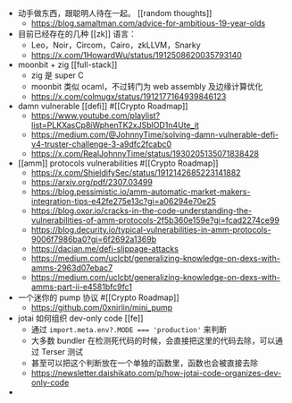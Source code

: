 - 动手做东西，跟聪明人待在一起。 [[random thoughts]]
	- https://blog.samaltman.com/advice-for-ambitious-19-year-olds
- 目前已经存在的几种 [[zk]] 语言：
	- Leo，Noir，Circom，Cairo，zkLLVM，Snarky
	- https://x.com/1HowardWu/status/1912508620035793140
- moonbit + zig [[full-stack]]
	- zig 是 super C
	- moonbit 类似 ocaml，不过转门为 web assembly 及边缘计算优化
	- https://x.com/colmugx/status/1912177164939846123
- damn vulnerable [[defi]] #[[Crypto Roadmap]]
	- https://www.youtube.com/playlist?list=PLKXasCp8iWphenTK2xJSblOD1n4Ute_it
	- https://medium.com/@JohnnyTime/solving-damn-vulnerable-defi-v4-truster-challenge-3-a9dfc2fcabc0
	- https://x.com/RealJohnnyTime/status/1930205135071838428
- [[amm]] protocols vulnerabilities #[[Crypto Roadmap]]
	- https://x.com/ShieldifySec/status/1912142685223141882
	- https://arxiv.org/pdf/2307.03499
	- https://blog.pessimistic.io/amm-automatic-market-makers-integration-tips-e42fe275e13c?gi=a06294e70e25
	- https://blog.oxor.io/cracks-in-the-code-understanding-the-vulnerabilities-of-amm-protocols-2f5b360e159e?gi=fcad2274ce99
	- https://blog.decurity.io/typical-vulnerabilities-in-amm-protocols-9006f7986ba0?gi=6f2692a1369b
	- https://dacian.me/defi-slippage-attacks
	- https://medium.com/uclcbt/generalizing-knowledge-on-dexs-with-amms-2963d07ebac7
	- https://medium.com/uclcbt/generalizing-knowledge-on-dexs-with-amms-part-ii-e4581bfc9fc1
- 一个迷你的 pump 协议 #[[Crypto Roadmap]]
	- https://github.com/0xnirlin/mini_pump
- jotai 如何组织 dev-only code [[fe]]
	- 通过 `import.meta.env?.MODE === 'production'` 来判断
	- 大多数 bundler 在检测死代码的时候，会直接把这里的代码去除，可以通过 Terser 测试
	- 甚至可以把这个判断放在一个单独的函数里，函数也会被直接去除
	- https://newsletter.daishikato.com/p/how-jotai-code-organizes-dev-only-code
-
